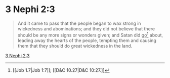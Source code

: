 # 3 Nephi 2:3

> And it came to pass that the people began to wax strong in wickedness and abominations; and they did not believe that there should be any more signs or wonders given; and Satan did <u>go</u>[^a] about, leading away the hearts of the people, tempting them and causing them that they should do great wickedness in the land.

[3 Nephi 2:3](https://www.churchofjesuschrist.org/study/scriptures/bofm/3-ne/2?lang=eng&id=p3#p3)


[^a]: [[Job 1.7|Job 1:7]]; [[D&C 10.27|D&C 10:27.]]
